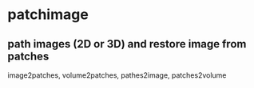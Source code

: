 # patchimage

path images (2D or 3D) and restore image from patches
-
image2patches, volume2patches, pathes2image, patches2volume

